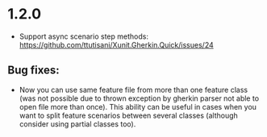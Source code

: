 # 1.2.0

- Support async scenario step methods: https://github.com/ttutisani/Xunit.Gherkin.Quick/issues/24

## Bug fixes:

- Now you can use same feature file from more than one feature class (was not possible due to thrown exception by gherkin parser not able to open file more than once). This ability can be useful in cases when you want to split feature scenarios between several classes (although consider using partial classes too).
